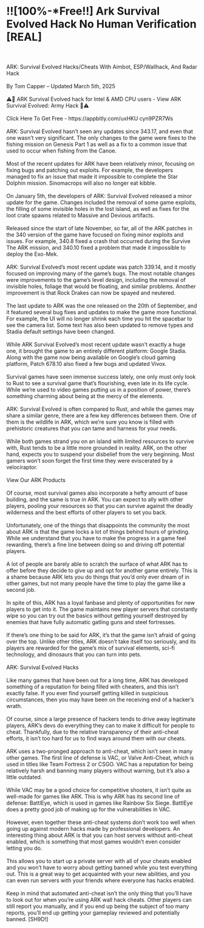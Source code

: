 # !![100%-*Free!!] Ark Survival Evolved Hack No Human Verification [REAL]
<br>
<br>ARK: Survival Evolved Hacks/Cheats With Aimbot, ESP/Wallhack, And Radar Hack
<br>
<br>By Tom Capper – Updated March 5th, 2025
<br>
<br>⚠️🚨 ARK Survival Evolved hack for Intel & AMD CPU users - View ARK Survival Evolved: Army Hack 🚨⚠️
<br>
<br>Click Here To Get Free - https://appbitly.com/uxHKU
cyn9PZR7Ws
<br>
<br>ARK: Survival Evolved hasn’t seen any updates since 343.17, and even that one wasn’t very significant. The only changes to the game were fixes to the fishing mission on Genesis Part 1 as well as a fix to a common issue that used to occur when fishing from the Canoe.
<br>
<br>Most of the recent updates for ARK have been relatively minor, focusing on fixing bugs and patching out exploits. For example, the developers managed to fix an issue that made it impossible to complete the Star Dolphin mission. Sinomacrops will also no longer eat kibble.
<br>
<br>On January 5th, the developers of ARK: Survival Evolved released a minor update for the game. Changes included the removal of some game exploits, the filling of some invisible holes in the lost island, as well as fixes for the loot crate spawns related to Massive and Devious artifacts.
<br>
<br>Released since the start of late November, so far, all of the ARK patches in the 340 version of the game have focused on fixing minor exploits and issues. For example, 340.8 fixed a crash that occurred during the Survive The ARK mission, and 340.10 fixed a problem that made it impossible to deploy the Exo-Mek.
<br>
<br>ARK: Survival Evolved’s most recent update was patch 339.14, and it mostly focused on improving many of the game’s bugs. The most notable changes were improvements to the game’s level design, including the removal of invisible holes, foliage that would be floating, and similar problems. Another improvement is that Rock Drakes can now be spayed and neutered.
<br>
<br>The last update to ARK was the one released on the 20th of September, and it featured several bug fixes and updates to make the game more functional. For example, the UI will no longer shrink each time you hit the spacebar to see the camera list. Some text has also been updated to remove types and Stadia default settings have been changed.
<br>
<br>While ARK Survival Evolved’s most recent update wasn’t exactly a huge one, it brought the game to an entirely different platform: Google Stadia. Along with the game now being available on Google’s cloud gaming platform, Patch 678.10 also fixed a few bugs and updated Vivox.
<br>
<br>Survival games have seen immense success lately, one only must only look to Rust to see a survival game that’s flourishing, even late in its life cycle. While we’re used to video games putting us in a position of power, there’s something charming about being at the mercy of the elements.
<br>
<br>ARK: Survival Evolved is often compared to Rust, and while the games may share a similar genre, there are a few key differences between them. One of them is the wildlife in ARK, which we’re sure you know is filled with prehistoric creatures that you can tame and harness for your needs.
<br>
<br>While both games strand you on an island with limited resources to survive with, Rust tends to be a little more grounded in reality. ARK, on the other hand, expects you to suspend your disbelief from the very beginning. Most gamers won’t soon forget the first time they were eviscerated by a velociraptor.
<br>
<br>View Our ARK Products
<br>
<br>Of course, most survival games also incorporate a hefty amount of base building, and the same is true in ARK. You can expect to ally with other players, pooling your resources so that you can survive against the deadly wilderness and the best efforts of other players to set you back.
<br>
<br>Unfortunately, one of the things that disappoints the community the most about ARK is that the game locks a lot of things behind hours of grinding. While we understand that you have to make the progress in a game feel rewarding, there’s a fine line between doing so and driving off potential players.
<br>
<br>A lot of people are barely able to scratch the surface of what ARK has to offer before they decide to give up and opt for another game entirely. This is a shame because ARK lets you do things that you’d only ever dream of in other games, but not many people have the time to play the game like a second job.
<br>
<br>In spite of this, ARK has a loyal fanbase and plenty of opportunities for new players to get into it. The game maintains new player servers that constantly wipe so you can try out the basics without getting yourself destroyed by enemies that have fully automatic gatling guns and steel fortresses.
<br>
<br>If there’s one thing to be said for ARK, it’s that the game isn’t afraid of going over the top. Unlike other titles, ARK doesn’t take itself too seriously, and its players are rewarded for the game’s mix of survival elements, sci-fi technology, and dinosaurs that you can turn into pets.
<br>
<br>ARK: Survival Evolved Hacks
<br>
<br>Like many games that have been out for a long time, ARK has developed something of a reputation for being filled with cheaters, and this isn’t exactly false. If you ever find yourself getting killed in suspicious circumstances, then you may have been on the receiving end of a hacker’s wrath.
<br>
<br>Of course, since a large presence of hackers tends to drive away legitimate players, ARK’s devs do everything they can to make it difficult for people to cheat. Thankfully, due to the relative transparency of their anti-cheat efforts, it isn’t too hard for us to find ways around them with our cheats.
<br>
<br>ARK uses a two-pronged approach to anti-cheat, which isn’t seen in many other games. The first line of defense is VAC, or Valve Anti-Cheat, which is used in titles like Team Fortress 2 or CSGO. VAC has a reputation for being relatively harsh and banning many players without warning, but it’s also a little outdated.
<br>
<br>While VAC may be a good choice for competitive shooters, it isn’t quite as well-made for games like ARK. This is why ARK has its second line of defense: BattlEye, which is used in games like Rainbow Six Siege. BattlEye does a pretty good job of making up for the vulnerabilities in VAC.
<br>
<br>However, even together these anti-cheat systems don’t work too well when going up against modern hacks made by professional developers. An interesting thing about ARK is that you can host servers without anti-cheat enabled, which is something that most games wouldn’t even consider letting you do.
<br>
<br>This allows you to start up a private server with all of your cheats enabled and you won’t have to worry about getting banned while you test everything out. This is a great way to get acquainted with your new abilities, and you can even run servers with your friends where everyone has hacks enabled.
<br>
<br>Keep in mind that automated anti-cheat isn’t the only thing that you’ll have to look out for when you’re using ARK wall hack cheats. Other players can still report you manually, and if you end up being the subject of too many reports, you’ll end up getting your gameplay reviewed and potentially banned. [SH9D!]
<br>
<br>
